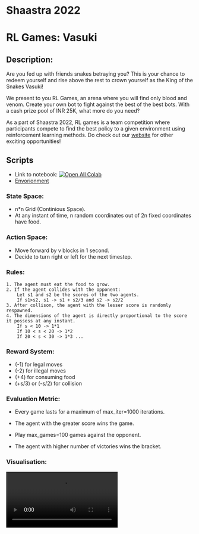 # Shaastra 2022
# RL Games: Vasuki

## Description: 

Are you fed up with friends snakes betraying you? This is your chance to redeem yourself and rise above the rest to crown yourself as the King of the Snakes Vasuki!

We present to you RL Games, an arena where you will find only blood and venom. Create your own bot to fight against the best of the best bots. With a cash prize pool of INR 25K, what more do you need?

As a part of Shaastra 2022, RL games is a team competition where participants compete to find the best policy to a given environment using reinforcement learning methods. Do check out our [website](www.shaastra.org) for other exciting opportunities!

## Scripts

- Link to notebook: [![Open All Colab](https://colab.research.google.com/assets/colab-badge.svg)](https://colab.research.google.com/drive/1B-Ohlwsehrg_eJwAeVQZM8ZmzO5GBrNn?usp=sharing)
- [Envorionment](environment.py)

### State Space:
- n*n Grid (Continious Space).
- At any instant of time, n random coordinates out of 2n fixed coordinates have food.

### Action Space:
- Move forward by v blocks in 1 second.
- Decide to turn right or left for the next timestep.

### Rules:
	1. The agent must eat the food to grow.
	2. If the agent collides with the opponent:
		Let s1 and s2 be the scores of the two agents. 
		If s1>s2, s1 -> s1 + s2/3 and s2 -> s2/2
	3. After collison, the agent with the lesser score is randomly respawned.
	4. The dimensions of the agent is directly proportional to the score it possess at any instant.
		If s < 10 -> 1*1
		If 10 < s < 20 -> 1*2
		If 20 < s < 30 -> 1*3 ...

### Reward System:
- (-1) for legal moves
- (-2) for illegal moves
- (+4) for consuming food
- (+s/3) or (-s/2) for collision

### Evaluation Metric:
- Every game lasts for a maximum of max_iter=1000 iterations.
- The agent with the greater score wins the game.

- Play max_games=100 games against the opponent.
- The agent with higher number of victories wins the bracket.

### Visualisation:

![caption](https://user-images.githubusercontent.com/80670240/126877788-2e90d653-4c93-4ee8-bacf-8ff299d8bbb9.mp4)

